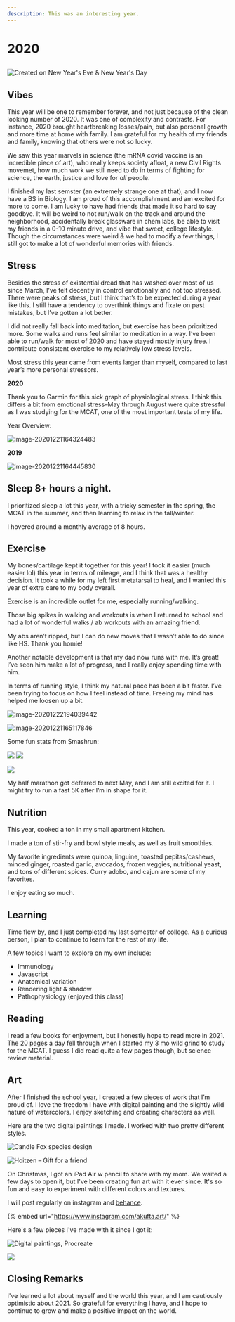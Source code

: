 ```yaml
---
description: This was an interesting year.
---
```


# 2020

## 

![Created on New Year&apos;s Eve &amp; New Year&apos;s Day](../.gitbook/assets/img_0065.jpg)

## Vibes

This year will be one to remember forever, and not just because of the clean looking number of 2020. It was one of complexity and contrasts. For instance, 2020 brought heartbreaking losses/pain, but also personal growth and more time at home with family. I am grateful for my health of my friends and family, knowing that others were not so lucky. 

We saw this year marvels in science \(the mRNA covid vaccine is an incredible piece of art\), who really keeps society afloat, a new Civil Rights movemet, how much work we still need to do in terms of fighting for science, the earth,  justice and love for _all_ people.

I finished my last semster \(an extremely strange one at that\), and I now have a BS in Biology. I am proud of this accomplishment and am excited for more to come. I am lucky to have had friends that made it so hard to say goodbye. It will be weird to not run/walk on the track and around the neighborhood, accidentally break glassware in chem labs, be able to visit my friends in a 0-10 minute drive, and vibe that sweet, college lifestyle. Though the circumstances were weird & we had to modify a few things, I still got to make a lot of wonderful memories with friends. 

## Stress

Besides the stress of existential dread that has washed over most of us since March, I’ve felt decently in control emotionally and not too stressed. There were peaks of stress, but I think that’s to be expected during a year like this. I still have a tendency to overthink things and fixate on past mistakes, but I’ve gotten a lot better.

I did not really fall back into meditation, but exercise has been prioritized more. Some walks and runs feel similar to meditation in a way. I’ve been able to run/walk for most of 2020 and have stayed mostly injury free. I contribute consistent exercise to my relatively low stress levels.

Most stress this year came from events larger than myself, compared to last year’s more personal stressors.

**2020**

Thank you to Garmin for this sick graph of physiological stress. I think this differs a bit from emotional stress–May through August were quite stressful as I was studying for the MCAT, one of the most important tests of my life.

Year Overview:

![image-20201221164324483](https://tva1.sinaimg.cn/large/0081Kckwly1glw8u6ftidj316e0u0wgu.jpg)

**2019**

![image-20201221164445830](https://tva1.sinaimg.cn/large/0081Kckwly1glw8vjm8s6j30xa0tqtak.jpg)

## Sleep 8+ hours a night.

I prioritized sleep a lot this year, with a tricky semester in the spring, the MCAT in the summer, and then learning to relax in the fall/winter.

I hovered around a monthly average of 8 hours.

## Exercise

My bones/cartilage kept it together for this year! I took it easier \(much easier lol\) this year in terms of mileage, and I think that was a healthy decision. It took a while for my left first metatarsal to heal, and I wanted this year of extra care to my body overall.

Exercise is an incredible outlet for me, especially running/walking.

Those big spikes in walking and workouts is when I returned to school and had a lot of wonderful walks / ab workouts with an amazing friend.

My abs aren’t ripped, but I can do new moves that I wasn’t able to do since like HS. Thank you homie!

Another notable development is that my dad now runs with me. It’s great! I’ve seen him make a lot of progress, and I really enjoy spending time with him.

In terms of running style, I think my natural pace has been a bit faster. I’ve been trying to focus on how I feel instead of time. Freeing my mind has helped me loosen up a bit.

![image-20201222194039442](https://tva1.sinaimg.cn/large/0081Kckwly1glxjkvu0zrj317g0tg0up.jpg)

![image-20201221165117846](https://tva1.sinaimg.cn/large/0081Kckwly1glw92c0fuuj30z40u0jv3.jpg)

Some fun stats from Smashrun:

 ![](https://tva1.sinaimg.cn/large/0081Kckwly1glxjg8m6nqj30d00acq3j.jpg) ![](https://tva1.sinaimg.cn/large/0081Kckwly1glxjt0n9xwj30jk0jqtar.jpg) 

![](../.gitbook/assets/image%20%287%29.jpeg)

My half marathon got deferred to next May, and I am still excited for it. I might try to run a fast 5K after I’m in shape for it.

## Nutrition

This year, cooked a ton in my small apartment kitchen.

I made a ton of stir-fry and bowl style meals, as well as fruit smoothies.

 My favorite ingredients were quinoa, linguine, toasted pepitas/cashews, minced ginger, roasted garlic, avocados, frozen veggies, nutritional yeast, and tons of different spices. Curry adobo, and cajun are some of my favorites. 

I enjoy eating so much. 

## Learning

Time flew by, and I just completed my last semester of college. As a curious person, I plan to continue to learn for the rest of my life.

A few topics I want to explore on my own include:

* Immunology
* Javascript
* Anatomical variation
* Rendering light & shadow
* Pathophysiology \(enjoyed this class\)

## Reading

I read a few books for enjoyment, but I honestly hope to read more in 2021. The 20 pages a day fell through when I started my 3 mo wild grind to study for the MCAT. I guess I did read quite a few pages though, but science review material.

## Art

After I finished the school year, I created a few pieces of work that I’m proud of. I love the freedom I have with digital painting and the slightly wild nature of watercolors. I enjoy sketching and creating characters as well.

Here are the two digital paintings I made. I worked with two pretty different styles.

![Candle Fox species design](https://tva1.sinaimg.cn/large/0081Kckwly1glxkux5lixj30u016ehdt.jpg)

![Hoitzen &#x2013; Gift for a friend](https://tva1.sinaimg.cn/large/0081Kckwly1glxkvjj2zij30u00uxtel.jpg)

On Christmas, I got an iPad Air w pencil to share with my mom. We waited a few days to open it, but I've been creating fun art with it ever since. It's so fun and easy to experiment with different colors and textures. 

 I will post regularly on instagram and [behance](https://www.behance.net).

{% embed url="https://www.instagram.com/akufta.art/" %}

Here's a few pieces I've made with it since I got it:

![Digital paintings, Procreate](../.gitbook/assets/image%20%282%29.png)

![](../.gitbook/assets/image%20%281%29.png)

## Closing Remarks

I've learned a lot about myself and the world this year, and I am cautiously optimistic about 2021. So grateful for everything I have, and I hope to continue to grow and make a positive impact on the world. 

